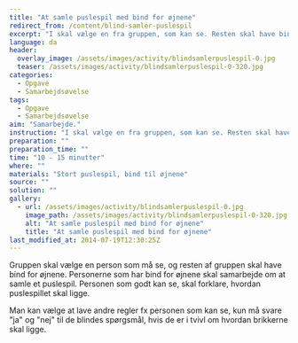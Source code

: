 ```yaml
---
title: "At samle puslespil med bind for øjnene"
redirect_from: /content/blind-samler-puslespil
excerpt: "I skal vælge en fra gruppen, som kan se. Resten skal have bind for øjnene. Kun de blinde må røre ved puslespillet. Nu skal I så have det samlet. Personen som ser må kun hjælpe verbalt. Opgaven er løst når puslespillet er samlet, og I har lagt alt som det lå, da i kom til posten."
language: da
header:
  overlay_image: /assets/images/activity/blindsamlerpuslespil-0.jpg
  teaser: /assets/images/activity/blindsamlerpuslespil-0-320.jpg
categories: 
  - Opgave
  - Samarbejdsøvelse
tags: 
  - Opgave
  - Samarbejdsøvelse
aim: "Samarbejde."
instruction: "I skal vælge en fra gruppen, som kan se. Resten skal have bind for øjnene. Kun de blinde må røre ved puslespillet. Nu skal I så have det samlet. Personen som ser må kun hjælpe verbalt. Opgaven er løst når puslespillet er samlet, og I har lagt alt som det lå, da i kom til posten."
preparation: ""
preparation_time: ""
time: "10 - 15 minutter"
where: ""
materials: "Stort puslespil, bind til øjnene"
source: ""
solution: ""
gallery:
  - url: /assets/images/activity/blindsamlerpuslespil-0.jpg
    image_path: /assets/images/activity/blindsamlerpuslespil-0-320.jpg
    alt: "At samle puslespil med bind for øjnene"
    title: "At samle puslespil med bind for øjnene"
last_modified_at: 2014-07-19T12:30:25Z
---
```

Gruppen skal vælge en person som må se, og resten af gruppen skal have bind for øjnene. Personerne som har bind for øjnene skal samarbejde om at samle et puslespil. Personen som godt kan se, skal forklare, hvordan puslespillet skal ligge.

Man kan vælge at lave andre regler fx personen som kan se, kun må svare "ja" og "nej" til de blindes spørgsmål, hvis de er i tvivl om hvordan brikkerne skal ligge.
